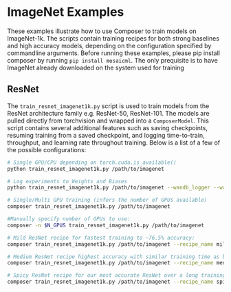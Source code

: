 # ImageNet Examples

These examples illustrate how to use Composer to train models on ImageNet-1k. The scripts contain training recipes for both strong baselines and high accuracy models, depending on the configuration specified by commandline arguments. Before running these examples, please pip install composer by running `pip install mosaicml`. The only prequisite is to have ImageNet already downloaded on the system used for training

## ResNet

The `train_resnet_imagenet1k.py` script is used to train models from the ResNet architecture family e.g. ResNet-50, ResNet-101. The models are pulled directly from torchvision and wrapped into a `ComposerModel`. This script contains several additional features such as saving checkpoints, resuming training from a saved checkpoint, and logging time-to-train, throughput, and learning rate throughout training. Below is a list of a few of the possible configurations:

```bash
# Single GPU/CPU depending on torch.cuda.is_available()
python train_resnet_imagenet1k.py /path/to/imagenet

# Log experiments to Weights and Biases
python train_resnet_imagenet1k.py /path/to/imagenet --wandb_logger --wandb_entity my_username --wandb_project my_project --wandb_run_name my_run_name

# Single/Multi GPU training (infers the number of GPUs available)
composer train_resnet_imagenet1k.py /path/to/imagenet

#Manually specify number of GPUs to use:
composer -n $N_GPUS train_resnet_imagenet1k.py /path/to/imagenet

# Mild ResNet recipe for fastest training to ~76.5% accuracy:
composer train_resnet_imagenet1k.py /path/to/imagenet --recipe_name mild --train_crop_size 176 --val_crop_size 224 --max_duration 36ep  --loss_name binary_cross_entropy

# Medium ResNet recipe highest accuracy with similar training time as baseline:
composer train_resnet_imagenet1k.py /path/to/imagenet --recipe_name medium --train_crop_size 176 --val_crop_size 224 --max_duration 135ep  --loss_name binary_cross_entropy

# Spicy ResNet recipe for our most accurate ResNet over a long training schedule:
composer train_resnet_imagenet1k.py /path/to/imagenet --recipe_name spicy --train_crop_size 176 --val_crop_size 224 --max_duration 270ep  --loss_name binary_cross_entropy
```